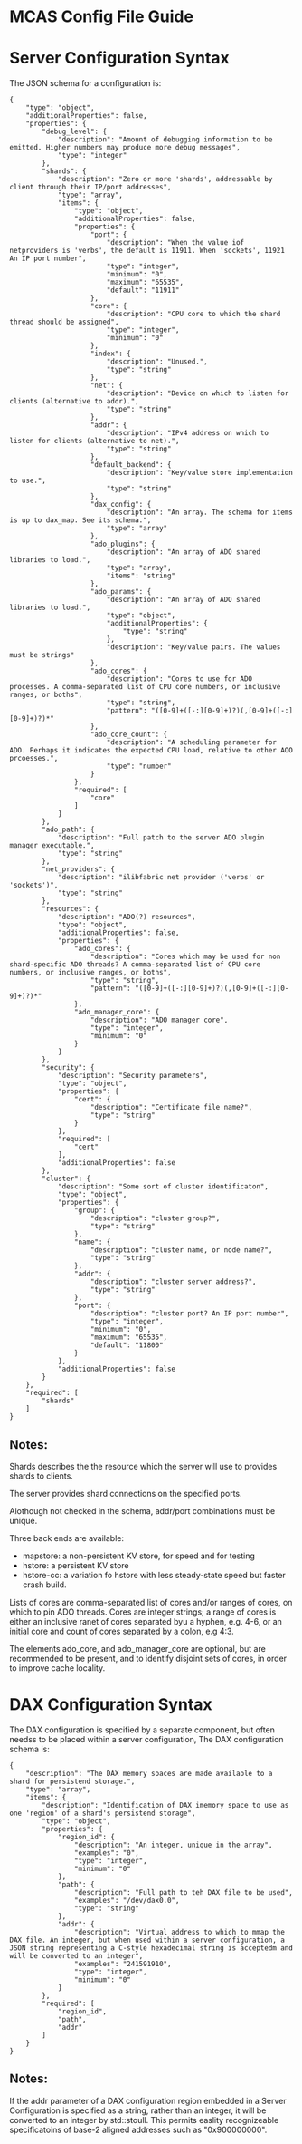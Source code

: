 # MCAS Config File Guide

Server Configuration Syntax
===

The JSON schema for a configuration is:

	{
	    "type": "object",
	    "additionalProperties": false,
	    "properties": {
	        "debug_level": {
	            "description": "Amount of debugging information to be emitted. Higher numbers may produce more debug messages",
	            "type": "integer"
	        },
	        "shards": {
	            "description": "Zero or more 'shards', addressable by client through their IP/port addresses",
	            "type": "array",
	            "items": {
	                "type": "object",
	                "additionalProperties": false,
	                "properties": {
	                    "port": {
	                        "description": "When the value iof netproviders is 'verbs', the default is 11911. When 'sockets', 11921 An IP port number",
	                        "type": "integer",
	                        "minimum": "0",
	                        "maximum": "65535",
	                        "default": "11911"
	                    },
	                    "core": {
	                        "description": "CPU core to which the shard thread should be assigned",
	                        "type": "integer",
	                        "minimum": "0"
	                    },
	                    "index": {
	                        "description": "Unused.",
	                        "type": "string"
	                    },
	                    "net": {
	                        "description": "Device on which to listen for clients (alternative to addr).",
	                        "type": "string"
	                    },
	                    "addr": {
	                        "description": "IPv4 address on which to listen for clients (alternative to net).",
	                        "type": "string"
	                    },
	                    "default_backend": {
	                        "description": "Key/value store implementation to use.",
	                        "type": "string"
	                    },
	                    "dax_config": {
	                        "description": "An array. The schema for items is up to dax_map. See its schema.",
	                        "type": "array"
	                    },
	                    "ado_plugins": {
	                        "description": "An array of ADO shared libraries to load.",
	                        "type": "array",
	                        "items": "string"
	                    },
	                    "ado_params": {
	                        "description": "An array of ADO shared libraries to load.",
	                        "type": "object",
	                        "additionalProperties": {
	                            "type": "string"
	                        },
	                        "description": "Key/value pairs. The values must be strings"
	                    },
	                    "ado_cores": {
	                        "description": "Cores to use for ADO processes. A comma-separated list of CPU core numbers, or inclusive ranges, or boths",
	                        "type": "string",
	                        "pattern": "([0-9]+([-:][0-9]+)?)(,[0-9]+([-:][0-9]+)?)*"
	                    },
	                    "ado_core_count": {
	                        "description": "A scheduling parameter for ADO. Perhaps it indicates the expected CPU load, relative to other AOO prcoesses.",
	                        "type": "number"
	                    }
	                },
	                "required": [
	                    "core"
	                ]
	            }
	        },
	        "ado_path": {
	            "description": "Full patch to the server ADO plugin manager executable.",
	            "type": "string"
	        },
	        "net_providers": {
	            "description": "ilibfabric net provider ('verbs' or 'sockets')",
	            "type": "string"
	        },
	        "resources": {
	            "description": "ADO(?) resources",
	            "type": "object",
	            "additionalProperties": false,
	            "properties": {
	                "ado_cores": {
	                    "description": "Cores which may be used for non shard-specific ADO threads? A comma-separated list of CPU core numbers, or inclusive ranges, or boths",
	                    "type": "string",
	                    "pattern": "([0-9]+([-:][0-9]+)?)(,[0-9]+([-:][0-9]+)?)*"
	                },
	                "ado_manager_core": {
	                    "description": "ADO manager core",
	                    "type": "integer",
	                    "minimum": "0"
	                }
	            }
	        },
	        "security": {
	            "description": "Security parameters",
	            "type": "object",
	            "properties": {
	                "cert": {
	                    "description": "Certificate file name?",
	                    "type": "string"
	                }
	            },
	            "required": [
	                "cert"
	            ],
	            "additionalProperties": false
	        },
	        "cluster": {
	            "description": "Some sort of cluster identificaton",
	            "type": "object",
	            "properties": {
	                "group": {
	                    "description": "cluster group?",
	                    "type": "string"
	                },
	                "name": {
	                    "description": "cluster name, or node name?",
	                    "type": "string"
	                },
	                "addr": {
	                    "description": "cluster server address?",
	                    "type": "string"
	                },
	                "port": {
	                    "description": "cluster port? An IP port number",
	                    "type": "integer",
	                    "minimum": "0",
	                    "maximum": "65535",
	                    "default": "11800"
	                }
	            },
	            "additionalProperties": false
	        }
	    },
	    "required": [
	        "shards"
	    ]
	}

Notes:
---

Shards describes the the resource which the server will use to provides shards to clients.

The server provides shard connections on the specified ports.

Alothough not checked in the schema, addr/port combinations must be unique.

Three back ends are available:
 - mapstore: a non-persistent KV store, for speed and for testing
 - hstore: a persistent KV store
 - hstore-cc: a variation fo hstore with less steady-state speed but faster crash build.

Lists of cores are comma-separated list of cores and/or ranges of cores, on which to pin ADO threads. Cores are integer strings; a range of cores is either an inclusive ranet of cores separated byu a hyphen, e.g. 4-6, or an initial core and count of cores separated by a colon, e.g 4:3.

The elements ado_core, and ado_manager_core are optional, but are recommended to be present, and to identify disjoint sets of cores, in order to improve cache locality.

DAX Configuration Syntax
===

The DAX configuration is specified by a separate component, but often needss to be placed within a server configuration, The DAX configuration schema is:

	{
	    "description": "The DAX memory soaces are made available to a shard for persistend storage.",
	    "type": "array",
	    "items": {
	        "description": "Identification of DAX imemory space to use as one 'region' of a shard's persistend storage",
	        "type": "object",
	        "properties": {
	            "region_id": {
	                "description": "An integer, unique in the array",
	                "examples": "0",
	                "type": "integer",
	                "minimum": "0"
	            },
	            "path": {
	                "description": "Full path to teh DAX file to be used",
	                "examples": "/dev/dax0.0",
	                "type": "string"
	            },
	            "addr": {
	                "description": "Virtual address to which to mmap the DAX file. An integer, but when used within a server configuration, a JSON string representing a C-style hexadecimal string is acceptedm and will be converted to an integer",
	                "examples": "241591910",
	                "type": "integer",
	                "minimum": "0"
	            }
	        },
	        "required": [
	            "region_id",
	            "path",
	            "addr"
	        ]
	    }
	}

Notes:
---

If the addr parameter of a DAX configuration region embedded in a Server Configuration is specified as a string, rather than an integer, it will be converted to an integer by std::stoull. This permits easlity recognizeable specificatoins of base-2 aligned addresses such as "0x900000000".
